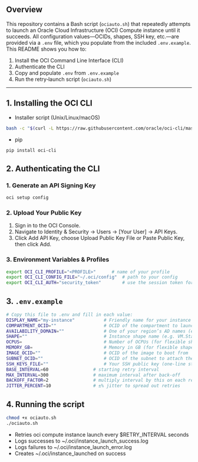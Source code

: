 ## Overview

This repository contains a Bash script (`ociauto.sh`) that repeatedly attempts to launch an Oracle Cloud Infrastructure (OCI) Compute instance until it succeeds. All configuration values—OCIDs, shapes, SSH key, etc.—are provided via a `.env` file, which you populate from the included `.env.example`. This README shows you how to:
1. Install the OCI Command Line Interface (CLI)  
2. Authenticate the CLI  
3. Copy and populate `.env` from `.env.example`  
4. Run the retry‐launch script (`ociauto.sh`)  

---

## 1. Installing the OCI CLI
- Installer script (Unix/Linux/macOS)
```bash
bash -c "$(curl -L https://raw.githubusercontent.com/oracle/oci-cli/master/scripts/install/install.sh)"
```
- pip
```bash
pip install oci-cli
```

## 2. Authenticating the CLI
### 1. Generate an API Signing Key
```bash
oci setup config
```
### 2. Upload Your Public Key
1. Sign in to the OCI Console.
2. Navigate to Identity & Security → Users → [Your User] → API Keys.
3. Click Add API Key, choose Upload Public Key File or Paste Public Key, then click Add.
### 3. Environment Variables & Profiles
```bash
export OCI_CLI_PROFILE="<PROFILE>" 		# name of your profile
export OCI_CLI_CONFIG_FILE="~/.oci/config"	# path to your config
export OCI_CLI_AUTH="security_token"   		# use the session token for auth
```

## 3. `.env.example`

```bash
# Copy this file to .env and fill in each value:
DISPLAY_NAME="my-instance"           # Friendly name for your instance
COMPARTMENT_OCID=""                  # OCID of the compartment to launch into
AVAILABILITY_DOMAIN=""               # One of your region’s AD names (e.g. EU-FRANKFURT-1-AD-1)
SHAPE=""                             # Instance shape name (e.g. VM.Standard.A1.Flex)
OCPUS=                               # Number of OCPUs (for flexible shapes)
MEMORY_GB=                           # Memory in GB (for flexible shapes)
IMAGE_OCID=""                        # OCID of the image to boot from
SUBNET_OCID=""                       # OCID of the subnet to attach the VNIC
SSH_KEYS_FILE=""                     # Your SSH public key (one-line string)
BASE_INTERVAL=60       		     # starting retry interval
MAX_INTERVAL=300       		     # maximum interval after back-off
BACKOFF_FACTOR=2       		     # multiply interval by this on each retry
JITTER_PERCENT=10      		     # ±% jitter to spread out retries
```

## 4. Running the script
```bash
chmod +x ociauto.sh
./ociauto.sh
```
- Retries oci compute instance launch every $RETRY_INTERVAL seconds
- Logs successes to ~/.oci/instance_launch_success.log
- Logs failures to ~/.oci/instance_launch_error.log
- Creates ~/.oci/instance_launched on success
